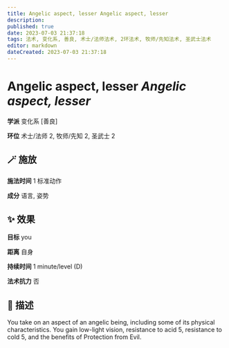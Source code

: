 ```yaml
---
title: Angelic aspect, lesser Angelic aspect, lesser
description: 
published: true
date: 2023-07-03 21:37:18
tags: 法术, 变化系, 善良, 术士/法师法术, 2环法术, 牧师/先知法术, 圣武士法术
editor: markdown
dateCreated: 2023-07-03 21:37:18
---
```


# **Angelic aspect, lesser** *Angelic aspect, lesser*

**学派** 变化系 \[善良\] 

**环位** 术士/法师 2, 牧师/先知 2, 圣武士 2

## 🪄 施放

**施法时间** 1 标准动作

**成分** 语言, 姿势

## ✨ 效果 

**目标** you 

**距离** 自身  

**持续时间** 1 minute/level (D) 

**法术抗力** 否

## 📖 描述

You take on an aspect of an angelic being, including some of its physical characteristics. You gain low-light vision, resistance to acid 5, resistance to cold 5, and the benefits of Protection from Evil.
    